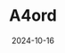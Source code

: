 ---  
layout: startup_page  
title: "A4ord"  
id: "a4ord.de"  
permalink: "/a4orda4ord.de10162024/"  
website: "https://a4ord.de/"  
funding_round: "Strategic Investment"  
funding_amount: ""  
investors: "EA Group Investment Fund"  
about: "A4ord is an online marketplace connecting small and medium businesses, freelancers, and consumers in the European service industry. It offers a platform for easy booking and payment of various services, addressing challenges in appointment scheduling and marketing for service providers. The platform currently supports services across six major categories and is expanding its offerings."  
markets: "E-commerce, FinTech, Mobile, Media and Information Services (B2B), Business/Productivity Software, Service Industry"  
hq: "Berlin, Berlin, Germany"  
founded_year: "2021"  
linkedin: "https://www.linkedin.com/company/a4ord/"  
twitter: ""  
instagram: ""  
facebook: "https://www.facebook.com/a4ord"  
crunchbase: ""  
pitchbook: "https://pitchbook.com/profiles/company/693466-84"  

date_display: "16-Oct-2024"  
date: "2024-10-16"

# SEO Optimization  
meta_title: "A4ord - Strategic Investment"  
meta_description: "A4ord, A4ord is an online marketplace connecting small and medium businesses, freelancers, and consumers in the European service industry. It offers a platfo..."  
meta_keywords: "A4ord, E-commerce, FinTech, Mobile, Media and Information Services (B2B), Business/Productivity Software, Service Industry, Strategic Investment funding"  
canonical_url: "https://startup.projectstartups.com/a4orda4ord.de10162024/"  
---